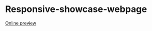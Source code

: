 # Responsive-showcase-webpage

[Online preview](https://lenikota.github.io/Responsive-showcase-webpage/)